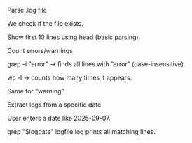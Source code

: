 Parse .log file

We check if the file exists.

Show first 10 lines using head (basic parsing).

Count errors/warnings

grep -i "error" → finds all lines with “error” (case-insensitive).

wc -l → counts how many times it appears.

Same for “warning”.

Extract logs from a specific date

User enters a date like 2025-09-07.

grep "$logdate" logfile.log prints all matching lines.
